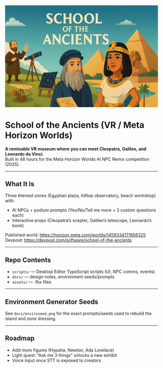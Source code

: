 ![School of the Ancients banner](assets/School-of-the-ancients-banner.png)

# School of the Ancients (VR / Meta Horizon Worlds)

**A remixable VR museum where you can meet Cleopatra, Galileo, and Leonardo da Vinci.**  
Built in 48 hours for the Meta Horizon Worlds AI NPC Remix competition (2025).

---

## What It Is
Three themed zones (Egyptian plaza, hilltop observatory, beach workshop) with:
- AI NPCs + podium prompts (Yes/No/Tell me more + 3 custom questions each)
- Interactive props (Cleopatra’s scepter, Galileo’s telescope, Leonardo’s book)

Published world: https://horizon.meta.com/worlds/1459334171856325
Devpost: https://devpost.com/software/school-of-the-ancients

---

## Repo Contents
- `scripts/` — Desktop Editor TypeScript scripts (UI, NPC comms, events)  
- `docs/` — design notes, environment seeds/prompts
- `assets/` — .fbx files

---

## Environment Generator Seeds
See `docs/enviroseed.png` for the exact prompts/seeds used to rebuild the island and zone dressing.

---

## Roadmap
- Add more figures (Hypatia, Newton, Ada Lovelace)
- Light quest: “Ask me 3 things” unlocks a new exhibit
- Voice input once STT is exposed to creators
